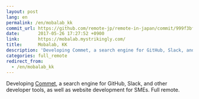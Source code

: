 ```yaml
---
layout: post
lang: en
permalink: /en/mobalab_kk
commit_url: https://github.com/remote-jp/remote-in-japan/commit/999f3bfe1918bcb06c19148bf241e6a4cf7aea1f
date:       2017-05-26 17:27:52 +0900
link:       https://mobalab.mystrikingly.com/
title:      Mobalab, KK
description: 'Developing Commet, a search engine for GitHub, Slack, and other developer tools, as well as website development for SMEs. Full remote.'
categories: full_remote
redirect_from:
  - /en/mobalab_kk
---
```


<p>Developing <a href="https://commet.cc">Commet</a>, a search engine for GitHub, Slack, and other developer tools, as well as website development for SMEs. Full remote.</p>
